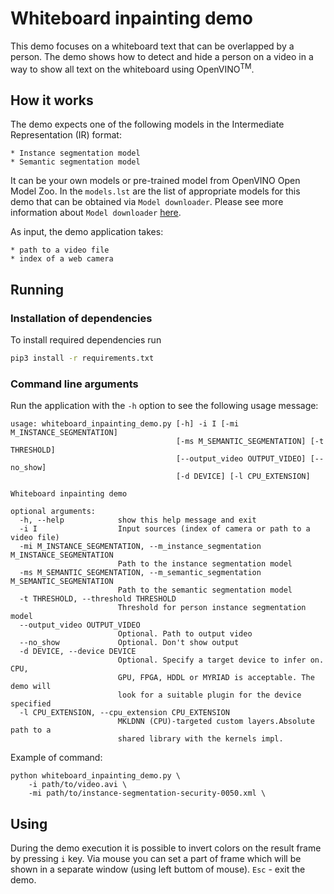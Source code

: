 # Whiteboard inpainting demo

This demo focuses on a whiteboard text that can be overlapped by a person.
The demo shows how to detect and hide a person on a video in a way to show all
text on the whiteboard using OpenVINO<sup>TM</sup>.

## How it works

The demo expects one of the following models in the Intermediate Representation (IR) format:

    * Instance segmentation model
    * Semantic segmentation model

It can be your own models or pre-trained model from OpenVINO Open Model Zoo.
In the `models.lst` are the list of appropriate models for this demo that can
be obtained via `Model downloader`. Please see more information about
`Model downloader` [here](../../../tools/downloader/README.md).

As input, the demo application takes:

    * path to a video file
    * index of a web camera

## Running

### Installation of dependencies

To install required dependencies run

```bash
pip3 install -r requirements.txt
```

### Command line arguments

Run the application with the `-h` option to see the following usage message:

```
usage: whiteboard_inpainting_demo.py [-h] -i I [-mi M_INSTANCE_SEGMENTATION]
                                     [-ms M_SEMANTIC_SEGMENTATION] [-t THRESHOLD]
                                     [--output_video OUTPUT_VIDEO] [--no_show]
                                     [-d DEVICE] [-l CPU_EXTENSION]

Whiteboard inpainting demo

optional arguments:
  -h, --help            show this help message and exit
  -i I                  Input sources (index of camera or path to a video file)
  -mi M_INSTANCE_SEGMENTATION, --m_instance_segmentation M_INSTANCE_SEGMENTATION
                        Path to the instance segmentation model
  -ms M_SEMANTIC_SEGMENTATION, --m_semantic_segmentation M_SEMANTIC_SEGMENTATION
                        Path to the semantic segmentation model
  -t THRESHOLD, --threshold THRESHOLD
                        Threshold for person instance segmentation model
  --output_video OUTPUT_VIDEO
                        Optional. Path to output video
  --no_show             Optional. Don't show output
  -d DEVICE, --device DEVICE
                        Optional. Specify a target device to infer on. CPU,
                        GPU, FPGA, HDDL or MYRIAD is acceptable. The demo will
                        look for a suitable plugin for the device specified
  -l CPU_EXTENSION, --cpu_extension CPU_EXTENSION
                        MKLDNN (CPU)-targeted custom layers.Absolute path to a
                        shared library with the kernels impl.
```

Example of command:

```
python whiteboard_inpainting_demo.py \
    -i path/to/video.avi \
    -mi path/to/instance-segmentation-security-0050.xml \
```

## Using

During the demo execution it is possible to invert colors on the result frame
by pressing `i` key. Via mouse you can set a part of frame which will be shown
in a separate window (using left buttom of mouse). `Esc` - exit the demo.

